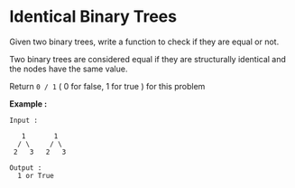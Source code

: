 # Identical Binary Trees
Given two binary trees, write a function to check if they are equal or not.

Two binary trees are considered equal if they are structurally identical and the nodes have the same value.

Return `0 / 1` ( 0 for false, 1 for true ) for this problem

**Example :**

```
Input : 

   1       1
  / \     / \
 2   3   2   3

Output : 
  1 or True

```
